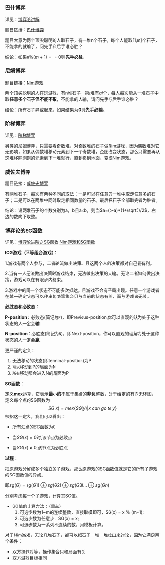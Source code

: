 ### 巴什博弈

详见：[博弈论讲解](https://www.cnblogs.com/Khada-Jhin/p/9609561.html)

题目链接：[巴什博弈](https://leetcode.cn/problems/nim-game/description/)

题目大意为两个顶尖聪明的人取石子，有一堆n个石子，每个人能取[1,m]个石子，不能拿的就输了，问先手和后手谁必胜？

结论：如果$n\%(m+1)==0$则**先手必输**。

### 尼姆博弈

题目链接：[Nim游戏](https://www.luogu.com.cn/problem/P2197)

两个顶尖聪明的人在玩游戏，有n堆石子，第$i$堆有$ai$个，每人每次能从一堆石子中取**任意多个石子但不能不取**，不能拿的人输，请问先手与后手谁必胜？

结论：所有石子异或起来，如果结果为**0**则**先手必输**。

### 阶梯博弈

详见：[阶梯博弈](https://www.cnblogs.com/fu3638/p/7471184.html)

另类的尼姆博弈，只需要看奇数堆，对奇数堆的石子做Nim游戏，因为偶数堆对它无影响，如果从偶数堆移动元素到下一个奇数堆，企图改变状态，那么只需要再从这堆移除刚刚的元素到下一堆就行，直到移到地面，变成Nim游戏。

### 威佐夫博弈

题目链接：[威佐夫博弈](https://www.luogu.com.cn/problem/P2252)

有两堆石子，每次有两种不同的取法：一是可以在任意的一堆中取走任意多的石子；二是可以在两堆中同时取走相同数量的石子。最后把石子全部取完者为胜者。

结论：设两堆石子的个数分别为a，b且a<b，则当$a=(b-a)*(1+\sqrt5)/2$，右边的数向下取整。

### 博弈论的SG函数

详见：[博弈论进阶之SG函数](https://www.cnblogs.com/zwfymqz/p/8469840.html)  [Nim游戏和SG函数](https://blog.csdn.net/A_Comme_Amour/article/details/79347291)

**ICG游戏（平等组合游戏）**：

1.游戏有两个人参与，二者轮流做出决策。且这两个人的决策都对自己最有利。

2.当有一人无法做出决策时游戏结束，无法做出决策的人输。无论二者如何做出决策，游戏可以在有限步内结束。

3.游戏中的同一个状态不可能多次抵达。且游戏不会有平局出现。任意一个游戏者在某一确定状态可以作出的决策集合只与当前的状态有关，而与游戏者无关。

**必胜态和必败态**：

**P-position**：必败态(简记为`P`)，即Previous-position,你可以直观的认为处于这种状态的人一定会**输**

**N-position**：必胜态(简记为`N`)，即Next-position，你可以直观的理解为处于这种状态的人一定会**赢**

更严谨的定义：

1. 无法移动的状态(即terminal-position)为P
2. `可以`移动到P的局面为N
3. `所有`移动都会进入N的局面为P

**SG函数**：

定义**mex**运算，它表示**最小的**不属于集合的**非负**整数，对于给定的有向无环图，定义每个点的SG函数为
$$
SG(x)=mex\{SG(y)|x\ can \ go\ to\ y\}
$$
根据这一定义，我们可以得出：

- 所有汇点的$SG$函数为0
- 当$SG(x)=0$时,该节点为必败点

- 当$SG(x)≠0$,该节点为必胜点

**过程**：

把原游戏分解成多个独立的子游戏，那么原游戏的SG函数值就是它的所有子游戏的SG函数值的异或。

即$sg(G)=sg(G1)\oplus{sg(G2)}\oplus{sg(G3)}\dots\oplus{sg(Gn)}$

分别考虑每一个子游戏，计算其SG值。

- SG值的计算方法：（重点）
  1. 可选步数为1~m的连续整数，直接取模即可，SG(x) = x % (m+1);
  2. 可选步数为任意步，SG(x) = x;
  3. 可选步数为一系列不连续的数，用模板计算。

对于Nim游戏，无论几堆石子，都可以把石子一堆一堆拉出来讨论，因为它满足两个条件：

- 双方操作对等，操作集合只和局面有关
- 双方游戏目标相同